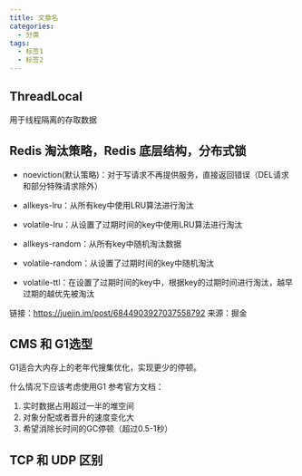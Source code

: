 ```yaml
---
title: 文章名
categories:
  - 分类
tags:
  - 标签1
  - 标签2
---
```


## ThreadLocal
用于线程隔离的存取数据
## Redis 淘汰策略，Redis 底层结构，分布式锁
 - noeviction(默认策略)：对于写请求不再提供服务，直接返回错误（DEL请求和部分特殊请求除外）

- allkeys-lru：从所有key中使用LRU算法进行淘汰

- volatile-lru：从设置了过期时间的key中使用LRU算法进行淘汰
- allkeys-random：从所有key中随机淘汰数据
- volatile-random：从设置了过期时间的key中随机淘汰
- volatile-ttl：在设置了过期时间的key中，根据key的过期时间进行淘汰，越早过期的越优先被淘汰

链接：https://juejin.im/post/6844903927037558792
来源：掘金


## CMS 和 G1选型

G1适合大内存上的老年代搜集优化，实现更少的停顿。

什么情况下应该考虑使用G1
参考官方文档：

1. 实时数据占用超过一半的堆空间
2. 对象分配或者晋升的速度变化大
3. 希望消除长时间的GC停顿（超过0.5-1秒）

## TCP 和 UDP 区别